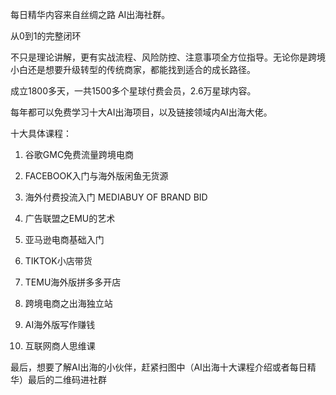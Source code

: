 每日精华内容来自丝绸之路 AI出海社群。

从0到1的完整闭环

不只是理论讲解，更有实战流程、风险防控、注意事项全方位指导。无论你是跨境小白还是想要升级转型的传统商家，都能找到适合的成长路径。

成立1800多天，一共1500多个星球付费会员，2.6万星球内容。

每年都可以免费学习十大AI出海项目，以及链接领域内AI出海大佬。

十大具体课程：

1. 谷歌GMC免费流量跨境电商
   
2. FACEBOOK入门与海外版闲鱼无货源

3. 海外付费投流入门 MEDIABUY OF BRAND BID

4. 广告联盟之EMU的艺术

5. 亚马逊电商基础入门
   
6. TIKTOK小店带货
   
7. TEMU海外版拼多多开店

8. 跨境电商之出海独立站

9. AI海外版写作赚钱

10. 互联网商人思维课

最后，想要了解AI出海的小伙伴，赶紧扫图中（AI出海十大课程介绍或者每日精华）最后的二维码进社群
